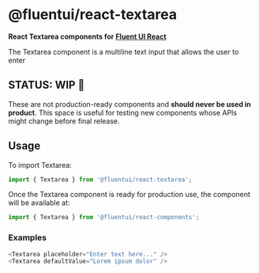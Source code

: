 # @fluentui/react-textarea

**React Textarea components for [Fluent UI React](https://developer.microsoft.com/en-us/fluentui)**

The Textarea component is a multiline text input that allows the user to enter

## STATUS: WIP 🚧

These are not production-ready components and **should never be used in product**. This space is useful for testing new components whose APIs might change before final release.

## Usage

To import Textarea:

```js
import { Textarea } from '@fluentui/react-textarea';
```

Once the Textarea component is ready for production use, the component will be available at:

```js
import { Textarea } from '@fluentui/react-components';
```

### Examples

```js
<Textarea placeholder="Enter text here..." />
<Textarea defaultValue="Lorem ipsum dolor" />
```
